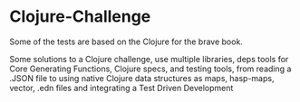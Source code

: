 # Clojure-Challenge

Some of the tests are based on the Clojure for the brave book.

Some solutions to a Clojure challenge, use multiple libraries, deps tools for Core Generating Functions, Clojure specs, and testing tools, from reading a .JSON file to using native Clojure data structures as maps, hasp-maps, vector, .edn files and integrating a Test Driven Development
